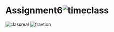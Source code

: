 # Assignment6![timeclass](https://user-images.githubusercontent.com/100377681/165627135-526563f4-3e2a-4bc7-860b-b112c5e16d1d.PNG)
![classreal](https://user-images.githubusercontent.com/100377681/165627139-8ae98530-e435-4beb-99d5-6fedad6cf093.PNG)
![fravtion](https://user-images.githubusercontent.com/100377681/165627141-bcd1cbaf-ad10-4100-a3a3-a4737414ac6e.PNG)
